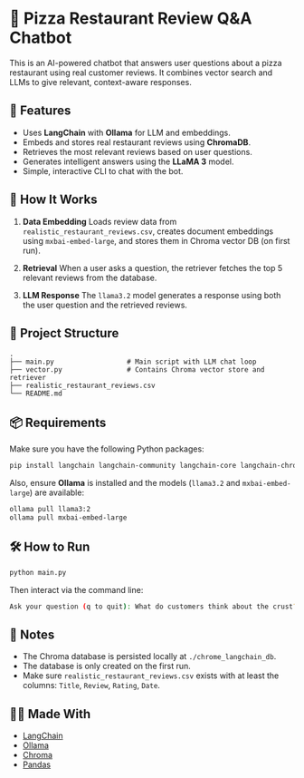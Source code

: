 

# 🍕 Pizza Restaurant Review Q\&A Chatbot

This is an AI-powered chatbot that answers user questions about a pizza restaurant using real customer reviews. It combines vector search and LLMs to give relevant, context-aware responses.

## 🧠 Features

* Uses **LangChain** with **Ollama** for LLM and embeddings.
* Embeds and stores real restaurant reviews using **ChromaDB**.
* Retrieves the most relevant reviews based on user questions.
* Generates intelligent answers using the **LLaMA 3** model.
* Simple, interactive CLI to chat with the bot.

## 🚀 How It Works

1. **Data Embedding**
   Loads review data from `realistic_restaurant_reviews.csv`, creates document embeddings using `mxbai-embed-large`, and stores them in Chroma vector DB (on first run).

2. **Retrieval**
   When a user asks a question, the retriever fetches the top 5 relevant reviews from the database.

3. **LLM Response**
   The `llama3.2` model generates a response using both the user question and the retrieved reviews.

## 📁 Project Structure

```
.
├── main.py                  # Main script with LLM chat loop
├── vector.py                # Contains Chroma vector store and retriever
├── realistic_restaurant_reviews.csv
└── README.md
```

## 📦 Requirements

Make sure you have the following Python packages:

```bash
pip install langchain langchain-community langchain-core langchain-chroma pandas
```

Also, ensure **Ollama** is installed and the models (`llama3.2` and `mxbai-embed-large`) are available:

```bash
ollama pull llama3:2
ollama pull mxbai-embed-large
```

## 🛠️ How to Run

```bash
python main.py
```

Then interact via the command line:

```bash
Ask your question (q to quit): What do customers think about the crust?
```

## 📌 Notes

* The Chroma database is persisted locally at `./chrome_langchain_db`.
* The database is only created on the first run.
* Make sure `realistic_restaurant_reviews.csv` exists with at least the columns: `Title`, `Review`, `Rating`, `Date`.



## 👨‍🍳 Made With

* [LangChain](https://www.langchain.com/)
* [Ollama](https://ollama.com/)
* [Chroma](https://www.trychroma.com/)
* [Pandas](https://pandas.pydata.org/)

